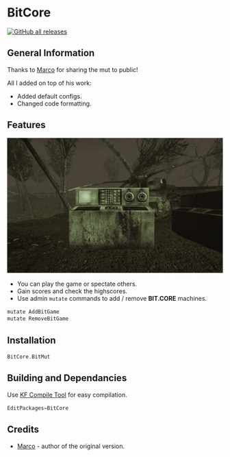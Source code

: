 [Marco]: https://steamcommunity.com/profiles/76561197975509070

# BitCore

[![GitHub all releases](https://img.shields.io/github/downloads/InsultingPros/BitCore/total)](https://github.com/InsultingPros/BitCore/releases)

## General Information

Thanks to [Marco] for sharing the mut to public!

All I added on top of his work:

- Added default configs.
- Changed code formatting.

## Features

![GIF](Docs/media/bitcore.gif)

- You can play the game or spectate others.
- Gain scores and check the highscores.
- Use admin `mutate` commands to add / remove **BIT.CORE** machines.

```cmd
mutate AddBitGame
mutate RemoveBitGame
```

## Installation

```cpp
BitCore.BitMut
```

## Building and Dependancies

Use [KF Compile Tool](https://github.com/InsultingPros/KFCompileTool) for easy compilation.

```cpp
EditPackages=BitCore
```

## Credits

- [Marco] - author of the original version.
